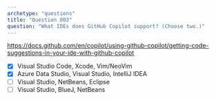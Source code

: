 ```yaml
---
archetype: "questions"
title: "Question 003"
question: "What IDEs does GitHub Copilot support? (Choose two.)"
---
```


https://docs.github.com/en/copilot/using-github-copilot/getting-code-suggestions-in-your-ide-with-github-copilot
- [x] Visual Studio Code, Xcode, Vim/NeoVim
- [x] Azure Data Studio, Visual Studio, IntelliJ IDEA
- [ ] Visual Studio, NetBeans, Eclipse
- [ ] Visual Studio, BlueJ, NetBeans
